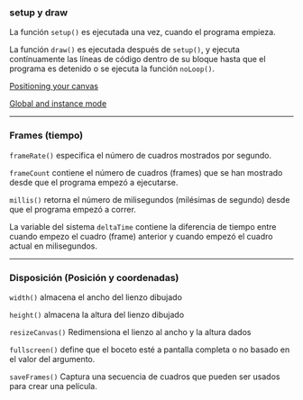 ### setup y draw

La función `setup()` es ejecutada una vez, cuando el programa empieza. 

La función `draw()` es ejecutada después de `setup()`, y ejecuta contínuamente las líneas de código dentro de su bloque hasta que el programa es detenido o se ejecuta la función `noLoop()`.

[Positioning your canvas](https://github.com/processing/p5.js/wiki/Positioning-your-canvas)

[Global and instance mode](https://github.com/processing/p5.js/wiki/Global-and-instance-mode)

---

### Frames (tiempo)

`frameRate()` especifica el número de cuadros mostrados por segundo.

`frameCount` contiene el número de cuadros (frames) que se han mostrado desde que el programa empezó a ejecutarse.

`millis()` retorna el número de milisegundos (milésimas de segundo) desde que el programa empezó a correr.

La variable del sistema `deltaTime` contiene la diferencia de tiempo entre cuando empezo el cuadro (frame) anterior y cuando empezó el cuadro actual en milisegundos.

---

### Disposición (Posición y coordenadas)

`width()` almacena el ancho del lienzo dibujado

`height()` almacena la altura del lienzo dibujado

`resizeCanvas()` Redimensiona el lienzo al ancho y la altura dados

`fullscreen()` define que el boceto esté a pantalla completa o no basado en el valor del argumento.

`saveFrames()` Captura una secuencia de cuadros que pueden ser usados para crear una película.